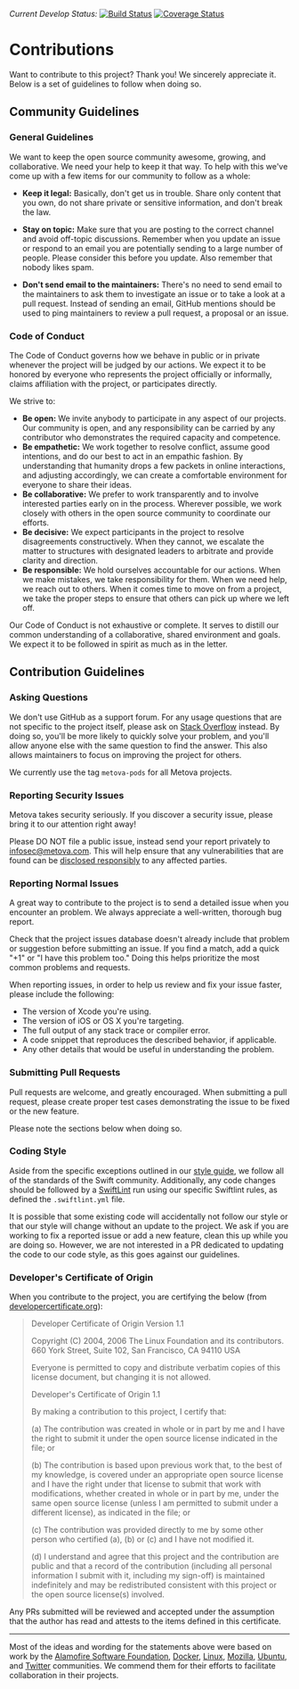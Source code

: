 *Current Develop Status:* [![Build Status](https://travis-ci.org/metova/MetovaAnalytics.svg?branch=develop)](https://travis-ci.org/metova/MetovaAnalytics/branches)
[![Coverage Status](https://coveralls.io/repos/github/metova/MetovaAnalytics/badge.svg?branch=develop)](https://coveralls.io/github/metova/MetovaAnalytics?branch=develop)

# Contributions

Want to contribute to this project? Thank you! We sincerely appreciate it. Below is a set of guidelines to follow when doing so.

## Community Guidelines

### General Guidelines

We want to keep the open source community awesome, growing, and collaborative. We need your help to keep it that way. To help with this we've come up with a few items for our community to follow as a whole:

- **Keep it legal:** Basically, don't get us in trouble. Share only content that you own, do not share private or sensitive information, and don't break the law.

- **Stay on topic:** Make sure that you are posting to the correct channel and avoid off-topic discussions. Remember when you update an issue or respond to an email you are potentially sending to a large number of people. Please consider this before you update. Also remember that nobody likes spam.

- **Don't send email to the maintainers:** There's no need to send email to the maintainers to ask them to investigate an issue or to take a look at a pull request. Instead of sending an email, GitHub mentions should be used to ping maintainers to review a pull request, a proposal or an issue.


### Code of Conduct

The Code of Conduct governs how we behave in public or in private whenever the project will be judged by our actions. We expect it to be honored by everyone who represents the project officially or informally, claims affiliation with the project, or participates directly.

We strive to:

- **Be open:** We invite anybody to participate in any aspect of our projects. Our community is open, and any responsibility can be carried by any contributor who demonstrates the required capacity and competence.
- **Be empathetic:** We work together to resolve conflict, assume good intentions, and do our best to act in an empathic fashion. By understanding that humanity drops a few packets in online interactions, and adjusting accordingly, we can create a comfortable environment for everyone to share their ideas.
- **Be collaborative:** We prefer to work transparently and to involve interested parties early on in the process. Wherever possible, we work closely with others in the open source community to coordinate our efforts.
- **Be decisive:** We expect participants in the project to resolve disagreements constructively. When they cannot, we escalate the matter to structures with designated leaders to arbitrate and provide clarity and direction.
- **Be responsible:** We hold ourselves accountable for our actions. When we make mistakes, we take responsibility for them. When we need help, we reach out to others. When it comes time to move on from a project, we take the proper steps to ensure that others can pick up where we left off.

Our Code of Conduct is not exhaustive or complete. It serves to distill our common understanding of a collaborative, shared environment and goals. We expect it to be followed in spirit as much as in the letter.


## Contribution Guidelines

### Asking Questions

We don't use GitHub as a support forum. For any usage questions that are not specific to the project itself, please ask on [Stack Overflow](https://stackoverflow.com) instead. By doing so, you'll be more likely to quickly solve your problem, and you'll allow anyone else with the same question to find the answer. This also allows maintainers to focus on improving the project for others.

We currently use the tag `metova-pods` for all Metova projects.


### Reporting Security Issues

Metova takes security seriously. If you discover a security issue, please bring it to our attention right away!

Please DO NOT file a public issue, instead send your report privately to infosec@metova.com. This will help ensure that any vulnerabilities that are found can be [disclosed responsibly](https://en.wikipedia.org/wiki/Responsible_disclosure) to any affected parties.


### Reporting Normal Issues

A great way to contribute to the project is to send a detailed issue when you encounter an problem. We always appreciate a well-written, thorough bug report.

Check that the project issues database doesn't already include that problem or suggestion before submitting an issue. If you find a match, add a quick "+1" or "I have this problem too." Doing this helps prioritize the most common problems and requests.

When reporting issues, in order to help us review and fix your issue faster, please include the following:

- The version of Xcode you're using.
- The version of iOS or OS X you're targeting.
- The full output of any stack trace or compiler error.
- A code snippet that reproduces the described behavior, if applicable.
- Any other details that would be useful in understanding the problem.


### Submitting Pull Requests

Pull requests are welcome, and greatly encouraged. When submitting a pull request, please create proper test cases demonstrating the issue to be fixed or the new feature.

Please note the sections below when doing so.


### Coding Style

Aside from the specific exceptions outlined in our [style guide](https://github.com/metova/swift-style-guide), we follow all of the standards of the Swift community. Additionally, any code changes should be followed by a [SwiftLint](https://github.com/realm/SwiftLint) run using our specific Swiftlint rules, as defined the `.swiftlint.yml` file.

It is possible that some existing code will accidentally not follow our style or that our style will change without an update to the project. We ask if you are working to fix a reported issue or add a new feature, clean this up while you are doing so. However, we are not interested in a PR dedicated to updating the code to our code style, as this goes against our guidelines.


### Developer's Certificate of Origin

When you contribute to the project, you are certifying the below (from [developercertificate.org](developercertificate.org/)):

>Developer Certificate of Origin
Version 1.1
>
>Copyright (C) 2004, 2006 The Linux Foundation and its contributors.
660 York Street, Suite 102,
San Francisco, CA 94110 USA
>
>Everyone is permitted to copy and distribute verbatim copies of this
license document, but changing it is not allowed.
>
>Developer's Certificate of Origin 1.1
>
>By making a contribution to this project, I certify that:
>
>(a) The contribution was created in whole or in part by me and I have the right to submit it under the open source license indicated in the file; or
>
>(b) The contribution is based upon previous work that, to the best of my knowledge, is covered under an appropriate open source license and I have the right under that license to submit that work with modifications, whether created in whole or in part by me, under the same open source license (unless I am permitted to submit under a different license), as indicated in the file; or
>
>(c) The contribution was provided directly to me by some other person who certified (a), (b) or (c) and I have not modified it.
>
>(d) I understand and agree that this project and the contribution are public and that a record of the contribution (including all personal information I submit with it, including my sign-off) is maintained indefinitely and may be redistributed consistent with this project or the open source license(s) involved.

Any PRs submitted will be reviewed and accepted under the assumption that the author has read and attests to the items defined in this certificate.


---

Most of the ideas and wording for the statements above were based on work by the [Alamofire Software Foundation](https://github.com/Alamofire/Foundation), [Docker](https://github.com/docker/docker/blob/master/CONTRIBUTING.md), [Linux](http://elinux.org/Developer_Certificate_Of_Origin), [Mozilla](https://wiki.mozilla.org/Code_of_Conduct/Draft), [Ubuntu](http://www.ubuntu.com/about/about-ubuntu/conduct), and [Twitter](https://github.com/twitter/code-of-conduct) communities. We commend them for their efforts to facilitate collaboration in their projects.
